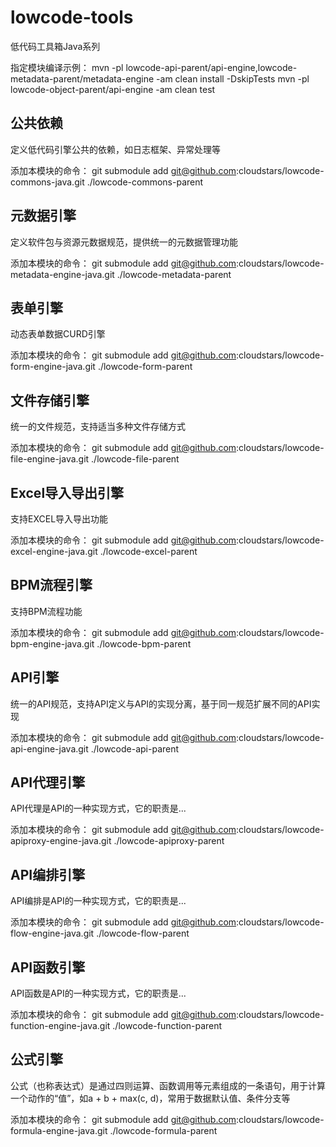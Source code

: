 # lowcode-tools
低代码工具箱Java系列

指定模块编译示例：
mvn -pl lowcode-api-parent/api-engine,lowcode-metadata-parent/metadata-engine -am clean install -DskipTests
mvn -pl lowcode-object-parent/api-engine -am clean test

## 公共依赖
定义低代码引擎公共的依赖，如日志框架、异常处理等

添加本模块的命令：
git submodule add git@github.com:cloudstars/lowcode-commons-java.git ./lowcode-commons-parent


## 元数据引擎
定义软件包与资源元数据规范，提供统一的元数据管理功能

添加本模块的命令：
git submodule add git@github.com:cloudstars/lowcode-metadata-engine-java.git ./lowcode-metadata-parent

## 表单引擎
动态表单数据CURD引擎

添加本模块的命令：
git submodule add git@github.com:cloudstars/lowcode-form-engine-java.git ./lowcode-form-parent

## 文件存储引擎
统一的文件规范，支持适当多种文件存储方式

添加本模块的命令：
git submodule add git@github.com:cloudstars/lowcode-file-engine-java.git ./lowcode-file-parent

## Excel导入导出引擎
支持EXCEL导入导出功能

添加本模块的命令：
git submodule add git@github.com:cloudstars/lowcode-excel-engine-java.git ./lowcode-excel-parent

## BPM流程引擎
支持BPM流程功能

添加本模块的命令：
git submodule add git@github.com:cloudstars/lowcode-bpm-engine-java.git ./lowcode-bpm-parent

## API引擎
统一的API规范，支持API定义与API的实现分离，基于同一规范扩展不同的API实现

添加本模块的命令：
git submodule add git@github.com:cloudstars/lowcode-api-engine-java.git ./lowcode-api-parent

## API代理引擎
API代理是API的一种实现方式，它的职责是...

添加本模块的命令：
git submodule add git@github.com:cloudstars/lowcode-apiproxy-engine-java.git ./lowcode-apiproxy-parent


## API编排引擎
API编排是API的一种实现方式，它的职责是...

添加本模块的命令：
git submodule add git@github.com:cloudstars/lowcode-flow-engine-java.git ./lowcode-flow-parent

## API函数引擎
API函数是API的一种实现方式，它的职责是...

添加本模块的命令：
git submodule add git@github.com:cloudstars/lowcode-function-engine-java.git ./lowcode-function-parent

## 公式引擎
公式（也称表达式）是通过四则运算、函数调用等元素组成的一条语句，用于计算一个动作的“值”，如a + b + max(c, d)，常用于数据默认值、条件分支等

添加本模块的命令： git submodule add git@github.com:cloudstars/lowcode-formula-engine-java.git ./lowcode-formula-parent


